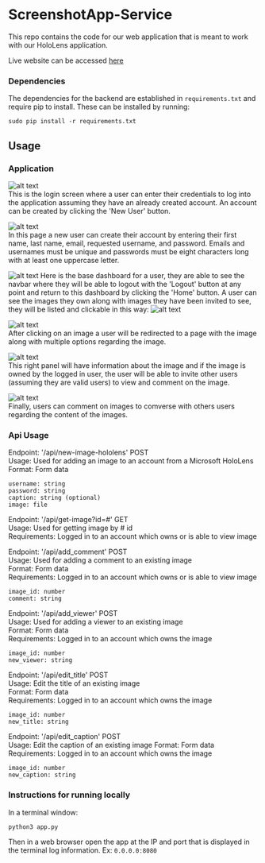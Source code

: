 # ScreenshotApp-Service

This repo contains the code for our web application that is meant to work with our HoloLens application.

Live website can be accessed [here](https://screenshot-tool-eecs498.herokuapp.com)

### Dependencies
The dependencies for the backend are established in `requirements.txt` and require pip to install.
These can be installed by running:
```
sudo pip install -r requirements.txt
```

## Usage

### Application

![alt text](https://user-images.githubusercontent.com/8772290/33816306-ff908914-de05-11e7-99a8-a1318ccd073f.png)  
This is the login screen where a user can enter their credentials to log into the application assuming they have an already created account. An account can be created by clicking the 'New User' button.  

![alt text](https://user-images.githubusercontent.com/8772290/33816308-030a16aa-de06-11e7-8a06-37a31de9c203.png)  
In this page a new user can create their account by entering their first name, last name, email, requested username, and password. Emails and usernames must be unique and passwords must be eight characters long with at least one uppercase letter.  

![alt text](https://user-images.githubusercontent.com/8772290/33816312-07148438-de06-11e7-956f-8aaaf5121ba3.png)
Here is the base dashboard for a user, they are able to see the navbar where they will be able to logout with the 'Logout' button at any point and return to this dashboard by clicking the 'Home' button. A user can see the images they own along with images they have been invited to see, they will be listed and clickable in this way: ![alt text](https://user-images.githubusercontent.com/8772290/33816316-0d387720-de06-11e7-8088-767ab36ac76f.png)  

![alt text](https://user-images.githubusercontent.com/8772290/33816327-183758f8-de06-11e7-98b1-17b9346438f3.png)  
After clicking on an image a user will be redirected to a page with the image along with multiple options regarding the image.  

![alt text](https://user-images.githubusercontent.com/8772290/33816330-1c883c06-de06-11e7-8914-7e1cfce4d99d.png)  
This right panel will have information about the image and if the image is owned by the logged in user, the user will be able to invite other users (assuming they are valid users) to view and comment on the image. 

![alt text](https://user-images.githubusercontent.com/8772290/33816340-2a591422-de06-11e7-97e6-ff14dbc7cd38.png)  
Finally, users can comment on images to comverse with others users regarding the content of the images.  

### Api Usage

Endpoint: '/api/new-image-hololens' POST  
Usage: Used for adding an image to an account from a Microsoft HoloLens  
Format: Form data  
```
username: string
password: string
caption: string (optional)
image: file
```

Endpoint: '/api/get-image?id=#' GET  
Usage: Used for getting image by # id  
Requirements: Logged in to an account which owns or is able to view image  

Endpoint: '/api/add_comment' POST  
Usage: Used for adding a comment to an existing image  
Format: Form data  
Requirements: Logged in to an account which owns or is able to view image  
```
image_id: number
comment: string
```

Endpoint: '/api/add_viewer' POST  
Usage: Used for adding a viewer to an existing image  
Format: Form data  
Requirements: Logged in to an account which owns the image  
```
image_id: number
new_viewer: string
```

Endpoint: '/api/edit_title' POST  
Usage: Edit the title of an existing image  
Format: Form data  
Requirements: Logged in to an account which owns the image  
```
image_id: number
new_title: string
```

Endpoint: '/api/edit_caption' POST  
Usage: Edit the caption of an existing image 
Format: Form data  
Requirements: Logged in to an account which owns the image  
```
image_id: number
new_caption: string
```

### Instructions for running locally
In a terminal window:
```
python3 app.py
```
Then in a web browser open the app at the IP and port that is displayed in the terminal log information. Ex: `0.0.0.0:8080`
